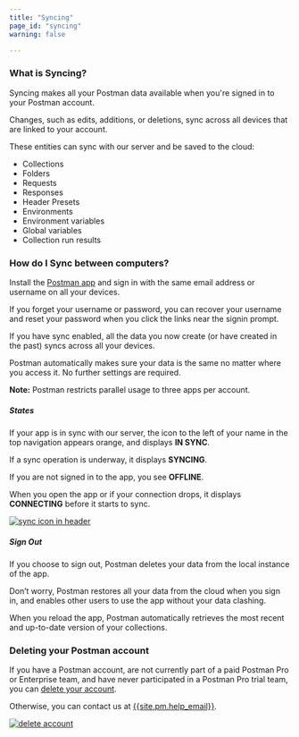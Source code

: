 ```yaml
---
title: "Syncing"
page_id: "syncing"
warning: false

---
```


### What is Syncing?

Syncing makes all your Postman data available when you're signed in to your Postman account.

Changes, such as edits, additions, or deletions, sync across all devices that are linked to your account.

These entities can sync with our server and be saved to the cloud:

   *   Collections
   *   Folders
   *   Requests
   *   Responses
   *   Header Presets
   *   Environments
   *   Environment variables
   *   Global variables
   *   Collection run results

### How do I Sync between computers?

Install the [Postman app]({{site.pm.root}}/apps) and sign in with the same email address or username on all your devices. 

If you forget your username or password, you can recover your username and reset your password when you click the links near the signin prompt. 

If you have sync enabled, all the data you now create (or have created in the past) syncs across all your devices.

Postman automatically makes sure your data is the same no matter where you access it. No further settings are required.

**Note:** Postman restricts parallel usage to three apps per account.


##### **States**

If your app is in sync with our server, the icon to the left of your name in the top navigation appears orange, and displays **IN SYNC**. 

If a sync operation is underway, it displays **SYNCING**. 

If you are not signed in to the app, you see **OFFLINE**. 

When you open the app or if your connection drops, it displays **CONNECTING** before it starts to sync.

[![sync icon in header](https://s3.amazonaws.com/postman-static-getpostman-com/postman-docs/WS-in-sync.png)](https://s3.amazonaws.com/postman-static-getpostman-com/postman-docs/WS-in-sync.png)

##### **Sign Out**

If you choose to sign out, Postman deletes your data from the local instance of the app. 

Don’t worry, Postman restores all your data from the cloud when you sign in, and enables other users to use the app without your data clashing.

When you reload the app, Postman automatically retrieves the most recent and up-to-date version of your collections.

### Deleting your Postman account

If you have a Postman account, are not currently part of a paid Postman Pro or Enterprise team, and have never participated in a Postman Pro trial team, you can [delete your account](https://go.postman.co/settings/me). 

Otherwise, you can contact us at [{{site.pm.help_email}}](mailto:{{site.pm.help_email}}).

[![delete account](https://s3.amazonaws.com/postman-static-getpostman-com/postman-docs/WS-syncing-deleteAccount.png)](https://s3.amazonaws.com/postman-static-getpostman-com/postman-docs/WS-syncing-deleteAccount.png)
